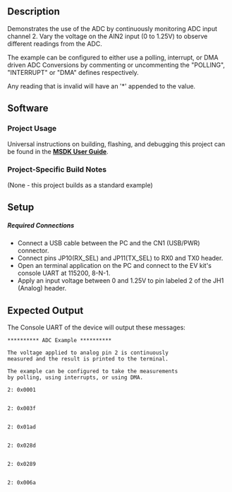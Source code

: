 ## Description

Demonstrates the use of the ADC by continuously monitoring ADC input channel 2.  Vary the voltage on the AIN2 input (0 to 1.25V) to observe different readings from the ADC.

The example can be configured to either use a polling, interrupt, or DMA driven ADC Conversions by commenting or uncommenting the "POLLING", "INTERRUPT" or "DMA" defines respectively. 

Any reading that is invalid will have an '*' appended to the value.


## Software

### Project Usage

Universal instructions on building, flashing, and debugging this project can be found in the **[MSDK User Guide](https://analog-devices-msdk.github.io/msdk/USERGUIDE/)**.

### Project-Specific Build Notes

(None - this project builds as a standard example)

## Setup

##### Required Connections
-   Connect a USB cable between the PC and the CN1 (USB/PWR) connector.
-   Connect pins JP10(RX_SEL) and JP11(TX_SEL) to RX0 and TX0  header.
-   Open an terminal application on the PC and connect to the EV kit's console UART at 115200, 8-N-1.
-   Apply an input voltage between 0 and 1.25V to pin labeled 2 of the JH1 (Analog) header.

## Expected Output

The Console UART of the device will output these messages:

```
********** ADC Example **********

The voltage applied to analog pin 2 is continuously
measured and the result is printed to the terminal.

The example can be configured to take the measurements
by polling, using interrupts, or using DMA.

2: 0x0001


2: 0x003f


2: 0x01ad


2: 0x028d


2: 0x0289


2: 0x006a
```
